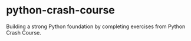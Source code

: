 # python-crash-course
Building a strong Python foundation by completing exercises from Python Crash Course.
